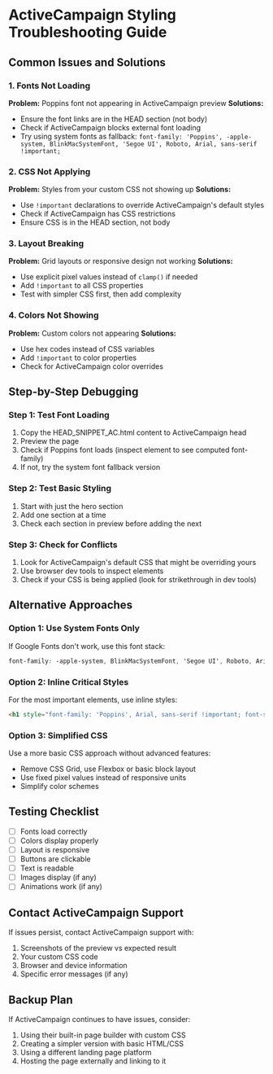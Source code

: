 # ActiveCampaign Styling Troubleshooting Guide

## Common Issues and Solutions

### 1. **Fonts Not Loading**
**Problem:** Poppins font not appearing in ActiveCampaign preview
**Solutions:**
- Ensure the font links are in the HEAD section (not body)
- Check if ActiveCampaign blocks external font loading
- Try using system fonts as fallback: `font-family: 'Poppins', -apple-system, BlinkMacSystemFont, 'Segoe UI', Roboto, Arial, sans-serif !important;`

### 2. **CSS Not Applying**
**Problem:** Styles from your custom CSS not showing up
**Solutions:**
- Use `!important` declarations to override ActiveCampaign's default styles
- Check if ActiveCampaign has CSS restrictions
- Ensure CSS is in the HEAD section, not body

### 3. **Layout Breaking**
**Problem:** Grid layouts or responsive design not working
**Solutions:**
- Use explicit pixel values instead of `clamp()` if needed
- Add `!important` to all CSS properties
- Test with simpler CSS first, then add complexity

### 4. **Colors Not Showing**
**Problem:** Custom colors not appearing
**Solutions:**
- Use hex codes instead of CSS variables
- Add `!important` to color properties
- Check for ActiveCampaign color overrides

## Step-by-Step Debugging

### Step 1: Test Font Loading
1. Copy the HEAD_SNIPPET_AC.html content to ActiveCampaign head
2. Preview the page
3. Check if Poppins font loads (inspect element to see computed font-family)
4. If not, try the system font fallback version

### Step 2: Test Basic Styling
1. Start with just the hero section
2. Add one section at a time
3. Check each section in preview before adding the next

### Step 3: Check for Conflicts
1. Look for ActiveCampaign's default CSS that might be overriding yours
2. Use browser dev tools to inspect elements
3. Check if your CSS is being applied (look for strikethrough in dev tools)

## Alternative Approaches

### Option 1: Use System Fonts Only
If Google Fonts don't work, use this font stack:
```css
font-family: -apple-system, BlinkMacSystemFont, 'Segoe UI', Roboto, Arial, sans-serif !important;
```

### Option 2: Inline Critical Styles
For the most important elements, use inline styles:
```html
<h1 style="font-family: 'Poppins', Arial, sans-serif !important; font-size: 2rem !important; color: white !important;">
```

### Option 3: Simplified CSS
Use a more basic CSS approach without advanced features:
- Remove CSS Grid, use Flexbox or basic block layout
- Use fixed pixel values instead of responsive units
- Simplify color schemes

## Testing Checklist

- [ ] Fonts load correctly
- [ ] Colors display properly
- [ ] Layout is responsive
- [ ] Buttons are clickable
- [ ] Text is readable
- [ ] Images display (if any)
- [ ] Animations work (if any)

## Contact ActiveCampaign Support

If issues persist, contact ActiveCampaign support with:
1. Screenshots of the preview vs expected result
2. Your custom CSS code
3. Browser and device information
4. Specific error messages (if any)

## Backup Plan

If ActiveCampaign continues to have issues, consider:
1. Using their built-in page builder with custom CSS
2. Creating a simpler version with basic HTML/CSS
3. Using a different landing page platform
4. Hosting the page externally and linking to it
